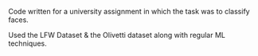 Code written for a university assignment in which the task was to classify faces.

Used the LFW Dataset & the Olivetti dataset along with regular ML techniques.

